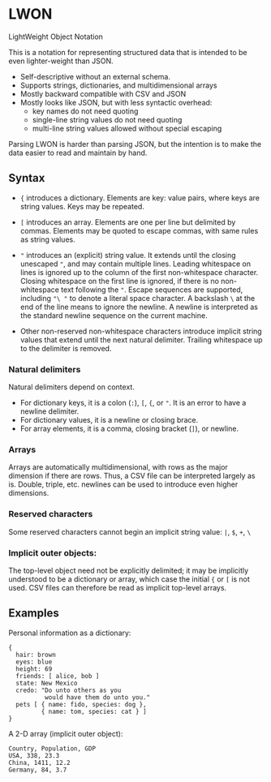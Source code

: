 # LWON
LightWeight Object Notation

This is a notation for representing structured data that is intended to be even lighter-weight than JSON.

- Self-descriptive without an external schema.
- Supports strings, dictionaries, and multidimensional arrays
- Mostly backward compatible with CSV and JSON
- Mostly looks like JSON, but with less syntactic overhead:
    - key names do not need quoting
    - single-line string values do not need quoting
    - multi-line string values allowed without special escaping

Parsing LWON is harder than parsing JSON, but the intention is to make the data easier to read and
maintain by hand.

## Syntax

* `{` introduces a dictionary. Elements are key: value pairs, where keys
  are string values. Keys may be repeated.

* `[` introduces an array. Elements are one per line but delimited by commas. Elements may be quoted to escape
  commas, with same rules as string values.

* `"` introduces an (explicit) string value. It extends until the closing unescaped `"`, and may contain multiple lines.
    Leading whitespace on lines is ignored up to the column of the first non-whitespace character.
    Closing whitespace on the first line is ignored, if there is no non-whitespace text following the `"`.
    Escape sequences are supported, including `"\ "` to denote a literal
    space character. A backslash `\` at the end of the line means to ignore the newline.
    A newline is interpreted as the standard newline sequence on the current machine.

* Other non-reserved non-whitespace characters introduce implicit string values that extend until the
  next natural delimiter. Trailing whitespace up to the delimiter is removed.

### Natural delimiters

Natural delimiters depend on context.
- For dictionary keys, it is a colon (`:`), `[`, `{`, or `"`. It is an error
  to have a newline delimiter. 
- For dictionary values, it is a newline or closing brace.
- For array elements, it is a comma, closing bracket (`]`), or newline.

### Arrays

Arrays are automatically multidimensional, with rows as the major
dimension if there are rows. Thus, a CSV file can be interpreted
largely as is. Double, triple, etc. newlines can be used to introduce
even higher dimensions.

### Reserved characters

Some reserved characters cannot begin an implicit string value: `|`, `$`, `+`, `\`

### Implicit outer objects:

The top-level object need not be explicitly delimited; it may be
implicitly understood to be a dictionary or array, which case the
initial `{` or `[` is not used. CSV files can therefore be read as
implicit top-level arrays.

## Examples

Personal information as a dictionary:
```
{
  hair: brown
  eyes: blue
  height: 69
  friends: [ alice, bob ]
  state: New Mexico
  credo: "Do unto others as you
          would have them do unto you."
  pets [ { name: fido, species: dog },
         { name: tom, species: cat } ]
}
```

A 2-D array (implicit outer object):
```
Country, Population, GDP
USA, 338, 23.3
China, 1411, 12.2
Germany, 84, 3.7
```
